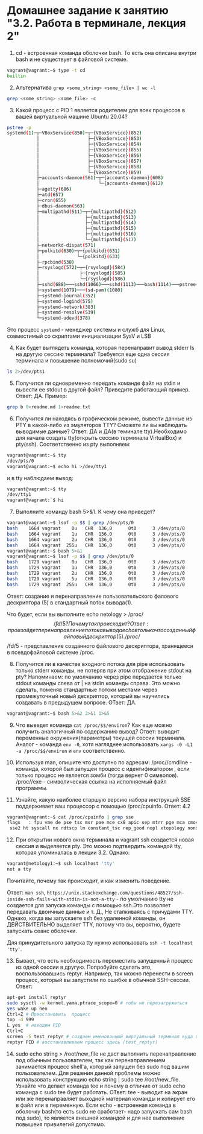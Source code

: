 # Домашнее задание к занятию "3.2. Работа в терминале, лекция 2"
 
1. cd - встроенная команда оболочки bash. То есть она описана внутри bash и не существует в файловой системе. 
```bash 
vagrant@vagrant:~$ type -t cd
builtin
```
2. Альтернатива `grep <some_string> <some_file> | wc -l`
```bash 
grep <some_string> <some_file> -с
```

3. Какой процесс с PID 1 является родителем для всех процессов в вашей виртуальной машине Ubuntu 20.04?
```bash 
pstree -p
systemd(1)─┬─VBoxService(850)─┬─{VBoxService}(852)
           │                  ├─{VBoxService}(853)
           │                  ├─{VBoxService}(854)
           │                  ├─{VBoxService}(855)
           │                  ├─{VBoxService}(856)
           │                  ├─{VBoxService}(857)
           │                  ├─{VBoxService}(858)
           │                  └─{VBoxService}(859)
           ├─accounts-daemon(561)─┬─{accounts-daemon}(608)
           │                      └─{accounts-daemon}(612)
           ├─agetty(686)
           ├─atd(657)
           ├─cron(655)
           ├─dbus-daemon(563)
           ├─multipathd(511)─┬─{multipathd}(512)
           │                 ├─{multipathd}(513)
           │                 ├─{multipathd}(514)
           │                 ├─{multipathd}(515)
           │                 ├─{multipathd}(516)
           │                 └─{multipathd}(517)
           ├─networkd-dispat(571)
           ├─polkitd(630)─┬─{polkitd}(631)
           │              └─{polkitd}(633)
           ├─rpcbind(538)
           ├─rsyslogd(572)─┬─{rsyslogd}(584)
           │               ├─{rsyslogd}(585)
           │               └─{rsyslogd}(586)
           ├─sshd(688)───sshd(1066)───sshd(1113)───bash(1114)───pstree(1330)
           ├─systemd(1079)───(sd-pam)(1080)
           ├─systemd-journal(352)
           ├─systemd-logind(575)
           ├─systemd-network(383)
           ├─systemd-resolve(539)
           └─systemd-udevd(378)
```
Это процесс `systemd` - менеджер системы и служб для Linux, совместимый со скриптами инициализации SysV и LSB

4. Как будет выглядеть команда, которая перенаправит вывод stderr ls на другую сессию терминала?
Требуется еще одна сессия терминала и повышение полномочий(sudo su)
```bash
ls 2>/dev/pts1
```
5. Получится ли одновременно передать команде файл на stdin и вывести ее stdout в другой файл? Приведите работающий пример.
Ответ: ДА. Пример:
```bash
grep b 0<readme.md 1>readme.txt
```

6. Получится ли находясь в графическом режиме, вывести данные из PTY в какой-либо из эмуляторов TTY? Сможете ли вы наблюдать выводимые данные?
Ответ: ДА и ДА(в теминале tty).Необходимо для начала создать tty(открыть сессию терминала VirtualBox) и pty(ssh).
Соответственно из pty выполняем:
```bash
vagrant@vagrant:~$ tty
/dev/pts/0
vagrant@vagrant:~$ echo hi >/dev/tty1
```
и в tty наблюдаем вывод:
```bash
vagrant@vagrant:~$ tty
/dev/tty1
vagrant@vagrant:`$ hi

```

7. Выполните команду bash 5>&1. К чему она приведет? 
```bash
vagrant@vagrant:~$ lsof -p $$ | grep /dev/pts/0
bash    1664 vagrant    0u   CHR  136,0      0t0      3 /dev/pts/0
bash    1664 vagrant    1u   CHR  136,0      0t0      3 /dev/pts/0
bash    1664 vagrant    2u   CHR  136,0      0t0      3 /dev/pts/0
bash    1664 vagrant  255u   CHR  136,0      0t0      3 /dev/pts/0
vagrant@vagrant:~$ bash 5>&1
vagrant@vagrant:~$ lsof -p $$ | grep /dev/pts/0
bash    1729 vagrant    0u   CHR  136,0      0t0      3 /dev/pts/0
bash    1729 vagrant    1u   CHR  136,0      0t0      3 /dev/pts/0
bash    1729 vagrant    2u   CHR  136,0      0t0      3 /dev/pts/0
bash    1729 vagrant    5u   CHR  136,0      0t0      3 /dev/pts/0
bash    1729 vagrant  255u   CHR  136,0      0t0      3 /dev/pts/0
```
Ответ: создание и перенаправление пользовательского  фалового дескриптора (5) в стандартный поток вывода(1).

Что будет, если вы выполните echo netology > /proc/$$/fd/5? Почему так происходит? 
Ответ: произойдет перенаправление потока вывода echo в только что созданный файловый дескриптор(5). /proc/$$/fd/5 -  представление созданного файлового дескриптора, хранящееся в псевдофайловой системе /proc.

8. Получится ли в качестве входного потока для pipe использовать только stderr команды, не потеряв при этом отображение stdout на pty? Напоминаем: по умолчанию через pipe передается только stdout команды слева от | на stdin команды справа. Это можно сделать, поменяв стандартные потоки местами через промежуточный новый дескриптор, который вы научились создавать в предыдущем вопросе.
ОТвет: ДА.
```bash
vagrant@vagrant:~$ bash 5>&2 2>&1 1>&5
```

9. Что выведет команда `cat /proc/$$/environ`? Как еще можно получить аналогичный по содержанию вывод?
Ответ: выводит переменные окружения(параметры) текущей сессии терминала. Аналог - команда `env -0`, хотя нагляднее использовать  `xargs -0 -L1 -a /proc/$$/environ` и `env` соответственно.

10. Используя man, опишите что доступно по адресам:
/proc/<PID>/cmdline - команда, которой был запущен процесс с идентификатором <PID>, если только процесс не является зомби (тогда вернет 0 символов).
/proc/<PID>/exe - символическая ссылка на исполняемый файл программы.

11. Узнайте, какую наиболее старшую версию набора инструкций SSE поддерживает ваш процессор с помощью /proc/cpuinfo.
Ответ: 4.2
```baSH
vagrant@vagrant:~$ cat /proc/cpuinfo | grep sse
flags   : fpu vme de pse tsc msr pae mce cx8 apic sep mtrr pge mca cmov pat pse36 clflush mmx fxsr ss
 sse2 ht syscall nx rdtscp lm constant_tsc rep_good nopl xtopology nonstop_tsc cpuid tsc_known_freq pni pclmulqdq monitor ssse3 cx16 pcid sse4_1 sse4_2 x2apic movbe popcnt aes xsave avx rdrand hypervisor lahf_lm abm 3dnowprefetch invpcid_single fsgsbase avx2 invpcid rdseed clflushopt md_clear flush_l1d arch_capabilities
```

12. При открытии нового окна терминала и vagrant ssh создается новая сессия и выделяется pty. Это можно подтвердить командой tty, которая упоминалась в лекции 3.2. Однако:
```baSH
vagrant@netology1:~$ ssh localhost 'tty'
not a tty
```
Почитайте, почему так происходит, и как изменить поведение.

Ответ: `man ssh`, `https://unix.stackexchange.com/questions/48527/ssh-inside-ssh-fails-with-stdin-is-not-a-tty` - по умолчанию tty не создается для запуска команды с помощью ssh.Это позволяет передавать двоичные данные и т. Д., Не сталкиваясь с причудами TTY. Однако, когда вы запускаете ssh без удаленной команды, он ДЕЙСТВИТЕЛЬНО выделяет TTY, потому что вы, вероятно, будете запускать сеанс оболочки. 

Для принудительного запуска tty нужно использовать `ssh -t localhost 'tty'`.

13. Бывает, что есть необходимость переместить запущенный процесс из одной сессии в другую. Попробуйте сделать это, воспользовавшись reptyr. Например, так можно перенести в screen процесс, который вы запустили по ошибке в обычной SSH-сессии.
Ответ: 
```bash
apt-get install reptyr
sudo sysctl -w kernel.yama.ptrace_scope=0 # тобы не перезагружаться
yes wake up neo
Ctrl+Z # Приостановить  процесс 
top -d 999 
L yes  # находим PID 
Ctrl+С
screen -S test_reptyr # создаем именованный виртуальный терминал куда будем переносить
reptyr PID # восстанавливаем процесс здесь (test_reptyr)  
```

14. sudo echo string > /root/new_file не даст выполнить перенаправление под обычным пользователем, так как перенаправлением занимается процесс shell'а, который запущен без sudo под вашим пользователем. Для решения данной проблемы можно использовать конструкцию echo string | sudo tee /root/new_file. Узнайте что делает команда tee и почему в отличие от sudo echo команда с sudo tee будет работать.
ОТвет: tee -  выводит на экран или же перенаправляет выходной материал команды и копирует его в файл или в переменную. Если echo - встроенная команда в оболочку bash(то есть sudo не сработает- надо запускать сам bash под sudo), то является внешней командой и для нее выполнение повышеия привилегий допустимо.  